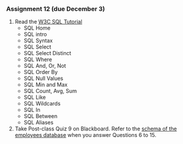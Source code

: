 ### Assignment 12 (due December 3)
1. Read the [W3C SQL Tutorial](https://www.w3schools.com/sql/default.asp)
   - SQL Home
   - SQL intro
   - SQL Syntax
   - SQL Select
   - SQL Select Distinct
   - SQL Where
   - SQL And, Or, Not
   - SQL Order By
   - SQL Null Values
   - SQL Min and Max
   - SQL Count, Avg, Sum
   - SQL Like
   - SQL Wildcards
   - SQL In
   - SQL Between
   - SQL Aliases
2. Take Post-class Quiz 9 on Blackboard. Refer to the [schema of the employees database](https://dev.mysql.com/doc/employee/en/sakila-structure.html) when you answer Questions 6 to 15.